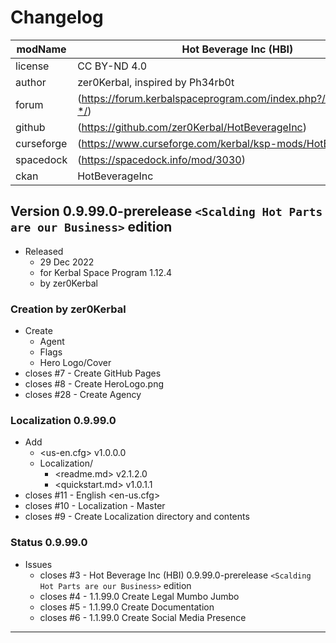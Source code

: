 # Changelog  
  
| modName    | Hot Beverage Inc (HBI)                                            |
| ---------- | ----------------------------------------------------------------- |
| license    | CC BY-ND 4.0                                                      |
| author     | zer0Kerbal, inspired by Ph34rb0t                                  |
| forum      | (https://forum.kerbalspaceprogram.com/index.php?/topic/208353-*/) |
| github     | (https://github.com/zer0Kerbal/HotBeverageInc)                    |
| curseforge | (https://www.curseforge.com/kerbal/ksp-mods/HotBeverageInc)       |
| spacedock  | (https://spacedock.info/mod/3030)                                 |
| ckan       | HotBeverageInc                                                    |

## Version 0.9.99.0-prerelease `<Scalding Hot Parts are our Business>` edition

* Released
  * 29 Dec 2022
  * for Kerbal Space Program 1.12.4
  * by zer0Kerbal

### Creation by zer0Kerbal

* Create
  * Agent
  * Flags
  * Hero Logo/Cover
* closes #7 - Create GitHub Pages
* closes #8 - Create HeroLogo.png
* closes #28 - Create Agency

### Localization 0.9.99.0

* Add
  * <us-en.cfg> v1.0.0.0
  * Localization/
    * <readme.md> v2.1.2.0
    * <quickstart.md>  v1.0.1.1
* closes #11 - English <en-us.cfg>
* closes #10 - Localization - Master
* closes #9 - Create Localization directory and contents

### Status 0.9.99.0

* Issues
  * closes #3 - Hot Beverage Inc (HBI) 0.9.99.0-prerelease `<Scalding Hot Parts are our Business>` edition
  * closes #4 - 1.1.99.0 Create Legal Mumbo Jumbo
  * closes #5 - 1.1.99.0 Create Documentation
  * closes #6 - 1.1.99.0 Create Social Media Presence

---

